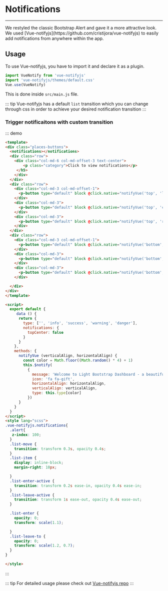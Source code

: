 # Notifications
<script>
export default {
     data () {
      return {
        type: ['', 'info', 'success', 'warning', 'danger'],
        notifications: {
          topCenter: false
        }
      }
    },
    methods: {
      notifyVue (verticalAlign, horizontalAlign) {
        const color = Math.floor((Math.random() * 4) + 1)
        this.$notify(
          {
            message: 'Welcome to Light Bootstrap Dashboard - a beautiful freebie for every web developer.',
            icon: 'fa fa-gift',
            horizontalAlign: horizontalAlign,
            verticalAlign: verticalAlign,
            type: this.type[color]
          })
      }
    }
  }
</script>
<style lang="scss">
.vue-notifyjs.notifications{
  .alert{
   z-index: 100;
  }
  .list-move {
    transition: transform 0.3s, opacity 0.4s;
  }
  .list-item {
    display: inline-block;
    margin-right: 10px;

  }
  .list-enter-active {
    transition: transform 0.2s ease-in, opacity 0.4s ease-in;
  }
  .list-leave-active {
    transition: transform 1s ease-out, opacity 0.4s ease-out;
  }

  .list-enter {
    opacity: 0;
    transform: scale(1.1);

  }
  .list-leave-to {
    opacity: 0;
    transform: scale(1.2, 0.7);
  }
}
</style>

<hr>
We restyled the classic Bootstrap Alert and gave it a more attractive look.
We used [Vue-notifyjs](https://github.com/cristijora/vue-notifyjs) to easily add notifications from anywhere within the app.

## Usage
To use Vue-notifyjs, you have to import it and declare it as a plugin.
```js
import VueNotify from 'vue-notifyjs'
import 'vue-notifyjs/themes/default.css'
Vue.use(VueNotify)
```
This is done inside `src/main.js` file.

::: tip
Vue-notifyjs has a default `list` transition which you can change through css in order to achieve your desired notification transition
:::

### Trigger notificaitons with custom transition
::: demo
```html
<template>
<div class="places-buttons">
  <notifications></notifications>
  <div class="row">
    <div class="col-md-6 col-md-offset-3 text-center">
        <p class="category">Click to view notifications</p>
     </h5>
    </div>
  </div>
  <div class="row">
    <div class="col-md-3 col-md-offset-1">
      <p-button type="default" block @click.native="notifyVue('top', 'left')">Top Left</p-button>
    </div>
    <div class="col-md-3">
      <p-button type="default" block @click.native="notifyVue('top', 'center')">Top Center</p-button>
    </div>
    <div class="col-md-3">
      <p-button type="default" block @click.native="notifyVue('top', 'right')">Top Right</p-button>
    </div>
  </div>
  <div class="row">
    <div class="col-md-3 col-md-offset-1">
      <p-button type="default" block @click.native="notifyVue('bottom', 'left')">Bottom Left</p-button>
    </div>
    <div class="col-md-3">
      <p-button type="default" block @click.native="notifyVue('bottom', 'center')">Bottom Center</p-button>
    </div>
    <div class="col-md-3">
      <p-button type="default" block @click.native="notifyVue('bottom', 'right')">Bottom Right</p-button>
    </div>

  </div>
</div>
</template>

<script>
  export default {
     data () {
      return {
        type: ['', 'info', 'success', 'warning', 'danger'],
        notifications: {
          topCenter: false
        }
      }
    },
    methods: {
      notifyVue (verticalAlign, horizontalAlign) {
        const color = Math.floor((Math.random() * 4) + 1)
        this.$notify(
          {
            message: 'Welcome to Light Bootstrap Dashboard - a beautiful freebie for every web developer.',
            icon: 'fa fa-gift',
            horizontalAlign: horizontalAlign,
            verticalAlign: verticalAlign,
            type: this.type[color]
          })
      }
    }
  }
</script>
<style lang="scss">
.vue-notifyjs.notifications{
  .alert{
   z-index: 100;
  }
  .list-move {
    transition: transform 0.3s, opacity 0.4s;
  }
  .list-item {
    display: inline-block;
    margin-right: 10px;

  }
  .list-enter-active {
    transition: transform 0.2s ease-in, opacity 0.4s ease-in;
  }
  .list-leave-active {
    transition: transform 1s ease-out, opacity 0.4s ease-out;
  }

  .list-enter {
    opacity: 0;
    transform: scale(1.1);

  }
  .list-leave-to {
    opacity: 0;
    transform: scale(1.2, 0.7);
  }
}

</style>
```
:::

::: tip
For detailed usage please check out [Vue-notifyjs repo](https://github.com/cristijora/vue-notifyjs)
:::
